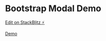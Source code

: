 # Bootstrap Modal Demo

[Edit on StackBlitz ⚡️](https://stackblitz.com/edit/js-dcu8ef)

[Demo](https://yongshun950824.github.io/bootstrap-modal-demo/)
